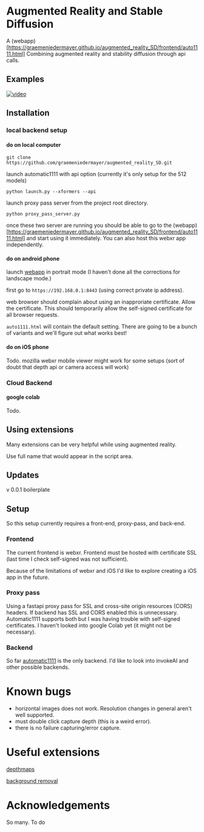 # Augmented Reality and Stable Diffusion
A (webapp)[https://graemeniedermayer.github.io/augmented_reality_SD/frontend/auto1111.html] Combining augmented reality and stability diffusion through api calls. 

## Examples
[![video](https://img.youtube.com/vi/_ZFlGsJHMhw/0.jpg)](https://youtu.be/_ZFlGsJHMhw)

## Installation

### local backend setup
#### do on local computer
`git clone https://github.com/graemeniedermayer/augmented_reality_SD.git`

launch automatic1111 with api option (currently it's only setup for the 512 models)

`python launch.py --xformers --api`

launch proxy pass server from the project root directory.

`python proxy_pass_server.py`

once these two server are running you should be able to go to the (webapp)[https://graemeniedermayer.github.io/augmented_reality_SD/frontend/auto1111.html] and start using it immediately. You can also host this webxr app independently.

#### do on android phone
launch [webapp](https://graemeniedermayer.github.io/augmented_reality_SD/frontend/auto1111.html) in portrait mode (I haven't done all the corrections for landscape mode.)

first go to `https://192.168.0.1:8443` (using correct private ip address).

web browser should complain about using an inapproriate certificate. Allow the certificate. This should temporarily allow the self-signed certificate for all browser requests.

`auto1111.html` will contain the default setting. There are going to be a bunch of variants and we'll figure out what works best!

#### do on iOS phone
Todo. mozilla webxr mobile viewer might work for some setups (sort of doubt that depth api or camera access will work)

### Cloud Backend
#### google colab
Todo.

## Using extensions
Many extensions can be very helpful while using augmented reality.

Use full name that would appear in the script area.

## Updates
v 0.0.1 boilerplate

## Setup
So this setup currently requires a front-end, proxy-pass, and back-end.

### Frontend
The current frontend is webxr. Frontend must be hosted with certificate SSL (last time I check self-signed was not sufficient).

Because of the limitations of webxr and iOS I'd like to explore creating a iOS app in the future. 

### Proxy pass
Using a fastapi proxy pass for SSL and cross-site origin resources (CORS) headers. If backend has SSL and CORS enabled this is unnecessary. Automatic1111 supports both but I was having trouble with self-signed certificates. I haven't looked into google Colab yet (it might not be necessary).

### Backend
So far [automatic1111](https://github.com/AUTOMATIC1111/stable-diffusion-webui) is the only backend. I'd like to look into invokeAI and other possible backends.

# Known bugs
* horizontal images does not work. Resolution changes in general aren't well supported.
* must double click capture depth (this is a weird error).
* there is no failure capturing/error capture.

# Useful extensions
[depthmaps](https://github.com/thygate/stable-diffusion-webui-depthmap-script)

[background removal](https://github.com/graemeniedermayer/clothseg)

# Acknowledgements 
So many.
To do
